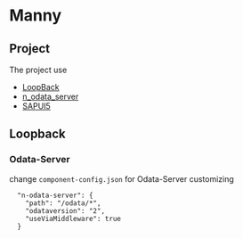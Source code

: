 # Manny

## Project
The project use 
- [LoopBack](http://loopback.io)
- [n_odata_server](https://github.com/htammen/n-odata-server)
- [SAPUI5](https://sapui5.hana.ondemand.com/)

## Loopback 

### Odata-Server
change `component-config.json` for Odata-Server customizing 
```
  "n-odata-server": {
    "path": "/odata/*",
    "odataversion": "2",
    "useViaMiddleware": true
  }
```


